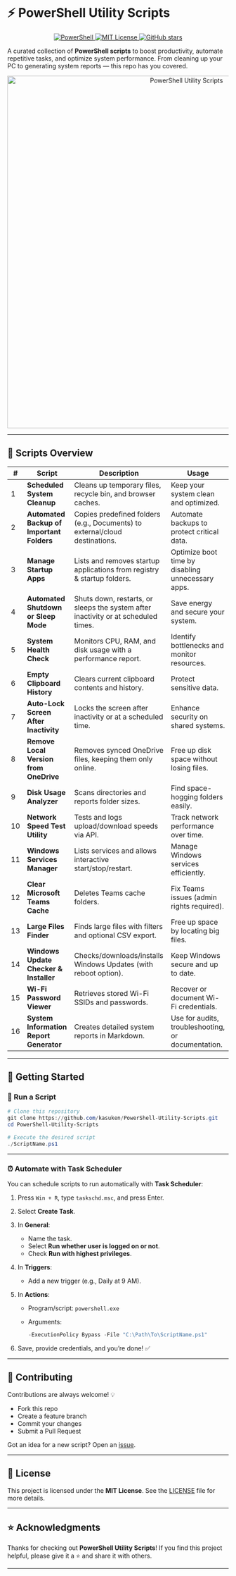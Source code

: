 # ⚡ PowerShell Utility Scripts

<p align="center">
  <a href="https://learn.microsoft.com/powershell/">
    <img src="https://img.shields.io/badge/PowerShell-5.1%2B-blue.svg?logo=powershell" alt="PowerShell">
  </a>
  <a href="LICENSE">
    <img src="https://img.shields.io/badge/License-MIT-green.svg" alt="MIT License">
  </a>
  <a href="https://github.com/kasuken/PowerShell-Utility-Scripts/stargazers">
    <img src="https://img.shields.io/github/stars/kasuken/PowerShell-Utility-Scripts?style=social" alt="GitHub stars">
  </a>
</p>


A curated collection of **PowerShell scripts** to boost productivity, automate repetitive tasks, and optimize system performance.
From cleaning up your PC to generating system reports — this repo has you covered.

<p align="center">
   <img width="800" alt="PowerShell Utility Scripts" src="https://github.com/user-attachments/assets/e9fb2a5a-886d-4924-aea8-ef29f3768699" />
</p>

---

## 📜 Scripts Overview

| #  | Script                                    | Description                                                                        | Usage                                              |
| -- | ----------------------------------------- | ---------------------------------------------------------------------------------- | -------------------------------------------------- |
| 1  | **Scheduled System Cleanup**              | Cleans up temporary files, recycle bin, and browser caches.                        | Keep your system clean and optimized.              |
| 2  | **Automated Backup of Important Folders** | Copies predefined folders (e.g., Documents) to external/cloud destinations.        | Automate backups to protect critical data.         |
| 3  | **Manage Startup Apps**                   | Lists and removes startup applications from registry & startup folders.            | Optimize boot time by disabling unnecessary apps.  |
| 4  | **Automated Shutdown or Sleep Mode**      | Shuts down, restarts, or sleeps the system after inactivity or at scheduled times. | Save energy and secure your system.                |
| 5  | **System Health Check**                   | Monitors CPU, RAM, and disk usage with a performance report.                       | Identify bottlenecks and monitor resources.        |
| 6  | **Empty Clipboard History**               | Clears current clipboard contents and history.                                     | Protect sensitive data.                            |
| 7  | **Auto-Lock Screen After Inactivity**     | Locks the screen after inactivity or at a scheduled time.                          | Enhance security on shared systems.                |
| 8  | **Remove Local Version from OneDrive**    | Removes synced OneDrive files, keeping them only online.                           | Free up disk space without losing files.           |
| 9  | **Disk Usage Analyzer**                   | Scans directories and reports folder sizes.                                        | Find space-hogging folders easily.                 |
| 10 | **Network Speed Test Utility**            | Tests and logs upload/download speeds via API.                                     | Track network performance over time.               |
| 11 | **Windows Services Manager**              | Lists services and allows interactive start/stop/restart.                          | Manage Windows services efficiently.               |
| 12 | **Clear Microsoft Teams Cache**           | Deletes Teams cache folders.                                                       | Fix Teams issues (admin rights required).          |
| 13 | **Large Files Finder**                    | Finds large files with filters and optional CSV export.                            | Free up space by locating big files.               |
| 14 | **Windows Update Checker & Installer**    | Checks/downloads/installs Windows Updates (with reboot option).                    | Keep Windows secure and up to date.                |
| 15 | **Wi-Fi Password Viewer**                 | Retrieves stored Wi-Fi SSIDs and passwords.                                        | Recover or document Wi-Fi credentials.             |
| 16 | **System Information Report Generator**   | Creates detailed system reports in Markdown.                                       | Use for audits, troubleshooting, or documentation. |

---

## 🚀 Getting Started

### 🔹 Run a Script

```powershell
# Clone this repository
git clone https://github.com/kasuken/PowerShell-Utility-Scripts.git
cd PowerShell-Utility-Scripts

# Execute the desired script
./ScriptName.ps1
```

---

### ⏰ Automate with Task Scheduler

You can schedule scripts to run automatically with **Task Scheduler**:

1. Press `Win + R`, type `taskschd.msc`, and press Enter.
2. Select **Create Task**.
3. In **General**:

   * Name the task.
   * Select **Run whether user is logged on or not**.
   * Check **Run with highest privileges**.
4. In **Triggers**:

   * Add a new trigger (e.g., Daily at 9 AM).
5. In **Actions**:

   * Program/script: `powershell.exe`
   * Arguments:

     ```powershell
     -ExecutionPolicy Bypass -File "C:\Path\To\ScriptName.ps1"
     ```
6. Save, provide credentials, and you’re done! ✅

---

## 🤝 Contributing

Contributions are always welcome! 💡

* Fork this repo
* Create a feature branch
* Commit your changes
* Submit a Pull Request

Got an idea for a new script? Open an [issue](https://github.com/kasuken/PowerShell-Utility-Scripts/issues).

---

## 📝 License

This project is licensed under the **MIT License**.
See the [LICENSE](LICENSE) file for more details.

---

## ⭐ Acknowledgments

Thanks for checking out **PowerShell Utility Scripts**!
If you find this project helpful, please give it a ⭐ and share it with others.

---
